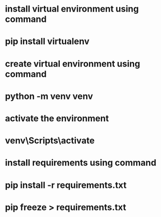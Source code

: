 # install virtual environment using command
# pip install virtualenv

# create virtual environment using command
# python -m venv venv

# activate the environment
# venv\Scripts\activate

# install requirements using command
# pip install -r requirements.txt

# pip freeze > requirements.txt